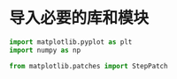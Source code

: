 # 导入必要的库和模块

```python
import matplotlib.pyplot as plt
import numpy as np

from matplotlib.patches import StepPatch
```
